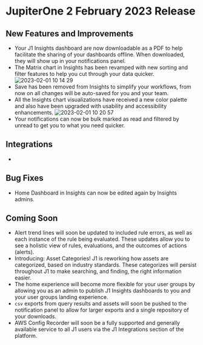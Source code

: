 # JupiterOne  2 February 2023 Release

## New Features and Improvements
-  Your J1 Insights dashboard are now downloadable as a PDF to help facilitate the sharing of your dashboards offline. When downloaded, they will show up in your notifications panel. 
-  The Matrix chart in Insights has been revamped with new sorting and filter features to help you cut through your data quicker. 
  ![2023-02-01 10 14 29](https://user-images.githubusercontent.com/112508192/216099604-e4e856df-ad90-4339-80df-335d3a9f63c3.gif) 
- Save has been removed from Insights to simplify your workflows, from now on all changes will be auto-saved for you and your team. 
- All the Insights chart visualizations have received a new color palette and also have been upgraded with usability and accessibility enhancements. 
![2023-02-01 10 20 57](https://user-images.githubusercontent.com/112508192/216102497-684a7068-f4b2-4d77-a19a-87e0105cd610.gif)
- Your notifications can now be bulk marked as read and filtered by unread to get you to what you need quicker. 



## Integrations
  - 


## Bug Fixes
-    Home Dashboard in Insights can now be edited again by Insights admins.

## Coming Soon

- Alert trend lines will soon be updated to included rule errors, as well as each instance of the rule being evaluated. These updates allow you to see a holistic view of rules, evaluations, and the outcomes of actions (alerts). 
- Introducing: Asset Categories! J1 is reworking how assets are categorized, based on industry standards. These categorizes will persist throughout J1 to make searching, and finding, the right information easier. 
- The home experience will become more flexible for your user groups by allowing you as an admin to publish J1 Insights dashboards to you and your user groups landing experience. 
- `csv` exports from query results and assets will soon be pushed to the notification panel to allow for larger exports and a single repository of your downloads. 
- AWS Config Recorder will soon be a fully supported and generally available service to all J1 users via the J1 Integrations section of the platform.
